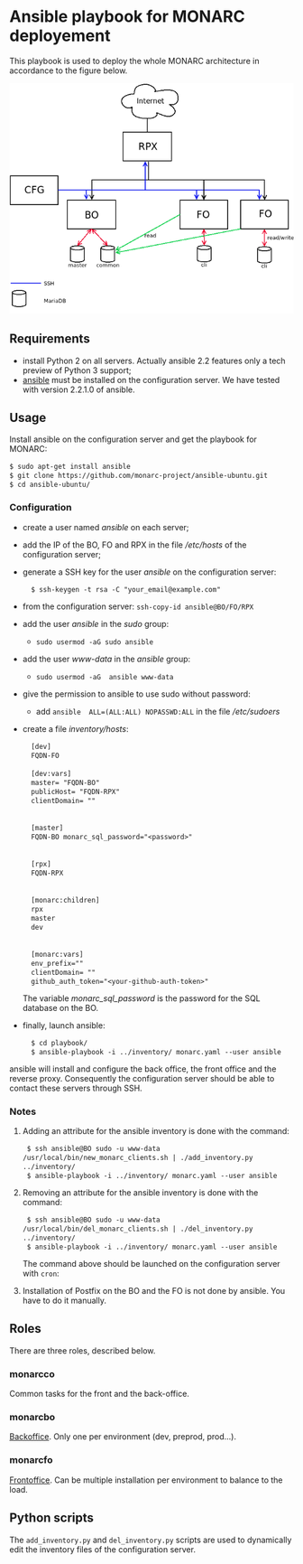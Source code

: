 # Ansible playbook for MONARC deployement

This playbook is used to deploy the whole MONARC architecture in accordance to
the figure below.

![MONARC architecture](images/monarc-architecture.png "MONARC architecture")


## Requirements

* install Python 2 on all servers. Actually ansible 2.2 features only a tech
  preview of Python 3 support;
* [ansible](https://www.ansible.com/) must be installed on the configuration
  server. We have tested with version 2.2.1.0 of ansible.


## Usage


Install ansible on the configuration server and get the playbook for MONARC:

    $ sudo apt-get install ansible
    $ git clone https://github.com/monarc-project/ansible-ubuntu.git
    $ cd ansible-ubuntu/

### Configuration

* create a user named *ansible* on each server;
* add the IP of the BO, FO and RPX in the file */etc/hosts* of the
  configuration server;
* generate a SSH key for the user *ansible* on the configuration server:

        $ ssh-keygen -t rsa -C "your_email@example.com"

* from the configuration server: ``ssh-copy-id ansible@BO/FO/RPX``
* add the user *ansible* in the *sudo* group:
  * ``sudo usermod -aG sudo ansible``
* add the user *www-data* in the *ansible* group:
  * ``sudo usermod -aG  ansible www-data``
* give the permission to ansible to use sudo without password:
  * add ``ansible  ALL=(ALL:ALL) NOPASSWD:ALL`` in the file */etc/sudoers*
* create a file _inventory/hosts_:

        [dev]
        FQDN-FO

        [dev:vars]
        master= "FQDN-BO"
        publicHost= "FQDN-RPX"
        clientDomain= ""


        [master]
        FQDN-BO monarc_sql_password="<password>"


        [rpx]
        FQDN-RPX


        [monarc:children]
        rpx
        master
        dev


        [monarc:vars]
        env_prefix=""
        clientDomain= ""
        github_auth_token="<your-github-auth-token>"

  The variable *monarc\_sql\_password* is the password for the SQL database
  on the BO.


* finally, launch ansible:

        $ cd playbook/
        $ ansible-playbook -i ../inventory/ monarc.yaml --user ansible

ansible will install and configure the back office, the front office and the
reverse proxy. Consequently the configuration server should be able to contact
these servers through SSH.

### Notes

1. Adding an attribute for the ansible inventory is done with the command:

        $ ssh ansible@BO sudo -u www-data /usr/local/bin/new_monarc_clients.sh | ./add_inventory.py ../inventory/
        $ ansible-playbook -i ../inventory/ monarc.yaml --user ansible

2. Removing an attribute for the ansible inventory is done with the command:

        $ ssh ansible@BO sudo -u www-data /usr/local/bin/del_monarc_clients.sh | ./del_inventory.py ../inventory/
        $ ansible-playbook -i ../inventory/ monarc.yaml --user ansible

   The command above should be launched on the configuration server with ``cron``:

3. Installation of Postfix on the BO and the FO is not done by ansible. You
   have to do it manually.

## Roles

There are three roles, described below.

### monarcco

Common tasks for the front and the back-office.

### monarcbo

[Backoffice](https://github.com/monarc-project/MonarcAppBO).
Only one per environment (dev, preprod, prod...).

### monarcfo

[Frontoffice](https://github.com/monarc-project/MonarcAppFO).
Can be multiple installation per environment to balance to the load.


## Python scripts

The `add_inventory.py` and `del_inventory.py` scripts are used to dynamically
edit the inventory files of the configuration server.
